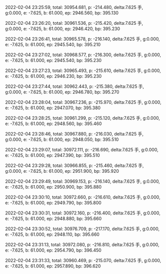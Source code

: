 2022-02-04 23:25:59, total: 30954.681, p: -214.480, delta:7.625 手, g:0.000, e: -7.625, b: 61.000, ep: 2946.560, bp: 395.130

2022-02-04 23:26:20, total: 30961.536, p: -215.420, delta:7.625 手, g:0.000, e: -7.625, b: 61.000, ep: 2946.420, bp: 395.230

2022-02-04 23:26:41, total: 30965.578, p: -216.140, delta:7.625 手, g:0.000, e: -7.625, b: 61.000, ep: 2945.540, bp: 395.210

2022-02-04 23:27:02, total: 30968.577, p: -216.300, delta:7.625 手, g:0.000, e: -7.625, b: 61.000, ep: 2945.540, bp: 395.230

2022-02-04 23:27:23, total: 30965.493, p: -215.610, delta:7.625 手, g:0.000, e: -7.625, b: 61.000, ep: 2946.230, bp: 395.230

2022-02-04 23:27:44, total: 30962.443, p: -215.380, delta:7.625 手, g:0.000, e: -7.625, b: 61.000, ep: 2946.780, bp: 395.270

2022-02-04 23:28:04, total: 30967.236, p: -215.970, delta:7.625 手, g:0.000, e: -7.625, b: 61.000, ep: 2947.070, bp: 395.380

2022-02-04 23:28:25, total: 30961.299, p: -215.120, delta:7.625 手, g:0.000, e: -7.625, b: 61.000, ep: 2948.560, bp: 395.460

2022-02-04 23:28:46, total: 30967.880, p: -216.030, delta:7.625 手, g:0.000, e: -7.625, b: 61.000, ep: 2948.050, bp: 395.510

2022-02-04 23:29:07, total: 30972.111, p: -216.690, delta:7.625 手, g:0.000, e: -7.625, b: 61.000, ep: 2947.390, bp: 395.510

2022-02-04 23:29:28, total: 30966.855, p: -215.460, delta:7.625 手, g:0.000, e: -7.625, b: 61.000, ep: 2951.900, bp: 395.920

2022-02-04 23:29:49, total: 30969.153, p: -216.140, delta:7.625 手, g:0.000, e: -7.625, b: 61.000, ep: 2950.900, bp: 395.880

2022-02-04 23:30:10, total: 30972.660, p: -216.610, delta:7.625 手, g:0.000, e: -7.625, b: 61.000, ep: 2949.790, bp: 395.800

2022-02-04 23:30:31, total: 30972.160, p: -216.400, delta:7.625 手, g:0.000, e: -7.625, b: 61.000, ep: 2948.880, bp: 395.660

2022-02-04 23:30:52, total: 30976.709, p: -217.170, delta:7.625 手, g:0.000, e: -7.625, b: 61.000, ep: 2948.110, bp: 395.660

2022-02-04 23:31:13, total: 30972.080, p: -216.810, delta:7.625 手, g:0.000, e: -7.625, b: 61.000, ep: 2954.790, bp: 396.450

2022-02-04 23:31:33, total: 30960.469, p: -215.070, delta:7.625 手, g:0.000, e: -7.625, b: 61.000, ep: 2957.890, bp: 396.620